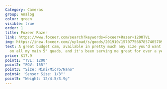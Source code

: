 ```yaml
---
Category: Cameras
group: Analog
color: green
visible: true
order: 1
title: Foxeer Razer
link: https://www.foxeer.com/search?keywords=Foxeer+Razer+1200TVL
img: https://inew.foxeer.com//upload/s/goods/201910/1570775687857405709.images.400x400.jpg
text: A great budget cam, available in pretty much any size you'd want. I run it
  on all my main 5" quads, and it's been serving me great for over a year
price: $17.9
point1: "TVL: 1200"
point2: "FOV: 155°"
point3: "Size: Mini/Micro/Nano"
point4: 'Sensor Size: 1/3"'
point5: "Weight: 12/4.5/3.9g"
---
```

